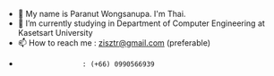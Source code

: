 - 👀 My name is Paranut Wongsanupa. I'm Thai.
- 🌱 I’m currently studying in Department of Computer Engineering at Kasetsart University
- 📫 How to reach me : zisztr@gmail.com (preferable)
-                     : (+66) 0990566939
<!---
ZisZtR/ZisZtR is a ✨ special ✨ repository because its `README.md` (this file) appears on your GitHub profile.
You can click the Preview link to take a look at your changes.
--->
